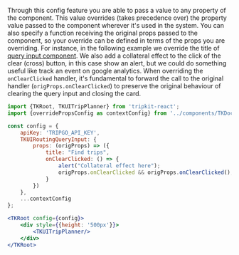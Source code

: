 Through this config feature you are able to pass a value to any property of the component. This value overrides 
(takes precedence over) the property value passed to the component wherever it's used in the system. 
You can also specify a function receiving the original props passed to the component, so your override can be defined
in terms of the props you are overriding.
For instance, in the following example we override the title of [query input component](TKUIRoutingQueryInput). We also 
add a collateral effect to the click of the clear (cross) button, in this case show an alert, but we could do something 
useful like track an event on google analytics. When overriding the `onClearClicked` handler, it's fundamental to forward 
the call to the original handler (```origProps.onClearClicked```) to preserve the original behaviour of clearing the query 
input and closing the card.

```jsx
import {TKRoot, TKUITripPlanner} from 'tripkit-react';
import {overridePropsConfig as contextConfig} from '../components/TKDocHelper';

const config = {
    apiKey: 'TRIPGO_API_KEY', 
    TKUIRoutingQueryInput: {
        props: (origProps) => ({
            title: "Find trips",
            onClearClicked: () => {
                alert("Collateral effect here");
                origProps.onClearClicked && origProps.onClearClicked(); 
            }
        })
    },
    ...contextConfig
};

<TKRoot config={config}>
    <div style={{height: '500px'}}>
        <TKUITripPlanner/>
    </div>
</TKRoot>
```

[//]: # "Other possiblity is to have a renderTransportBtn that allows rendering the transports button other way, e.g.
as an image."